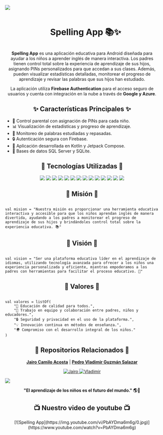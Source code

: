 <!-- Horizontal Divider (Gradient) -->
<img src="https://user-images.githubusercontent.com/73097560/115834477-dbab4500-a447-11eb-908a-139a6edaec5c.gif">

<!-- Title -->
<div id="user-content-toc">
  <ul align="center">
    <summary><h1 style="display: inline-block">Spelling App 📚✨</h1></summary>
  </ul>
</div>

<!-- Description -->
<p align="center">
  <strong>Spelling App</strong> es una aplicación educativa para Android diseñada para ayudar a los niños a aprender inglés de manera interactiva. Los padres tienen control total sobre la experiencia de aprendizaje de sus hijos, asignando PINs personalizados para que accedan a sus clases. Además, pueden visualizar estadísticas detalladas, monitorear el progreso de aprendizaje y revisar las palabras que sus hijos han estudiado. 
</p>

<p align="center">La aplicación utiliza <strong>Firebase Authentication</strong> para el acceso seguro de usuarios y cuenta con integración en la nube a través de <strong>Google y Azure</strong>.</p>

<!-- Features -->
<h2 align="center">✨ Características Principales ✨</h2>
<ul>
  <li>📌 Control parental con asignación de PINs para cada niño.</li>
  <li>📊 Visualización de estadísticas y progreso de aprendizaje.</li>
  <li>📝 Monitoreo de palabras estudiadas y repasadas.</li>
  <li>🔒 Autenticación segura con Firebase.</li>
  <li>📱 Aplicación desarrollada en Kotlin y Jetpack Compose.</li>
  <li>💾 Bases de datos SQL Server y SQLite.</li>
</ul>

<!-- Tech Stack -->
<h2 align="center">🚀 Tecnologías Utilizadas 🚀</h2>
<p align="center">
 <img src="https://img.shields.io/badge/Kotlin-%230095D5?logo=kotlin&logoColor=white&style=flat-square" />
 <img src="https://img.shields.io/badge/C%23-%23239120?logo=c-sharp&logoColor=white&style=flat-square" />
 <img src="https://img.shields.io/badge/SQL_Server-%234D6C7C?logo=microsoftsqlserver&logoColor=white&style=flat-square" />
 <img src="https://img.shields.io/badge/SQLite-%23003B57?logo=sqlite&logoColor=white&style=flat-square" />
 <img src="https://img.shields.io/badge/Firebase-%23FFCA28?logo=firebase&logoColor=black&style=flat-square" />
 <img src="https://img.shields.io/badge/Google-%234285F4?logo=google&logoColor=white&style=flat-square" />
 <img src="https://img.shields.io/badge/Azure-%230072C6?logo=azure&logoColor=white&style=flat-square" />
 <img src="https://img.shields.io/badge/Android-%233DDC84?logo=android&logoColor=white&style=flat-square" />
 <img src="https://img.shields.io/badge/Swagger_UI-%2385EA2D?logo=swagger&logoColor=black&style=flat-square" />
 <img src="https://img.shields.io/badge/Jetpack_Compose-%2300ACC1?logo=jetpackcompose&logoColor=white&style=flat-square" />
 <img src="https://img.shields.io/badge/Figma-%23F24E1E?logo=figma&logoColor=white&style=flat-square" />
 <img src="https://img.shields.io/badge/.NET-%23239120?logo=.net&logoColor=white&style=flat-square" />
 <img src="https://img.shields.io/badge/Git-%23F14E32?logo=git&logoColor=white&style=flat-square" />
 <img src="https://img.shields.io/badge/GitHub-%23121011?logo=github&logoColor=white&style=flat-square" />
</p>

<!-- Mission -->
<h2 align="center">🎯 Misión 🎯</h2>
<pre><code>
val mision = "Nuestra misión es proporcionar una herramienta educativa interactiva y accesible para que los niños aprendan inglés de manera divertida, ayudando a los padres a monitorear el progreso de aprendizaje de sus hijos y brindándoles control total sobre la experiencia educativa. 📚"
</code></pre>

<!-- Vision -->
<h2 align="center">🔮 Visión 🔮</h2>
<pre><code>
val vision = "Ser una plataforma educativa líder en el aprendizaje de idiomas, utilizando tecnología avanzada para ofrecer a los niños una experiencia personalizada y eficiente, mientras empoderamos a los padres con herramientas para facilitar el proceso educativo. 🌟"
</code></pre>

<!-- Values -->
<h2 align="center">🌱 Valores 🌱</h2>
<pre><code>
val valores = listOf(
    "📖 Educación de calidad para todos.",
    "🤝 Trabajo en equipo y colaboración entre padres, niños y educadores.",
    "🔒 Seguridad y privacidad en el uso de la plataforma.",
    "💡 Innovación continua en métodos de enseñanza.",
    "🌍 Compromiso con el desarrollo integral de los niños."
)
</code></pre>

<!-- GitHub Repositories -->
<h2 align="center">🔗 Repositorios Relacionados 🔗</h2>
<p align="center">
  <a href="https://github.com/acosta109-arch"><strong>Jairo Camilo Acosta</strong></a> | 
  <a href="https://github.com/Vladimir-gs"><strong>Pedro Vladimir Guzmán Salazar</strong></a>
</p>

<!-- Images of Vladimir and Jairo -->
<p align="center">
   <a href="https://postimg.cc/WtbYPY71">
    <img src="https://i.postimg.cc/WtbYPY71/Screenshot-2025-04-01-223157.png" alt="Jairo" />
  </a>
  <a href="https://postimg.cc/y3dLXWNZ">
    <img src="https://i.postimg.cc/y3dLXWNZ/Screenshot-2025-04-01-223036.png" alt="Vladimir" />
  </a>
</p>

<!-- Horizontal Divider (Gradient) -->
<img src="https://user-images.githubusercontent.com/73097560/115834477-dbab4500-a447-11eb-908a-139a6edaec5c.gif">

<p align="center"><strong>"El aprendizaje de los niños es el futuro del mundo." 🌎📖</strong></p>

<h2 align="center">📺 Nuestro video de youtube 📺</h2>
<div align="center">
  [![Spelling App](https://img.youtube.com/vi/PbAYDma6m6g/0.jpg)](https://www.youtube.com/watch?v=PbAYDma6m6g)
</div>

